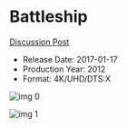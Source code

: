 # Battleship

[Discussion Post](https://www.avsforum.com/threads/bass-eq-for-filtered-movies.2995212/post-56793968)

* Release Date: 2017-01-17
* Production Year: 2012
* Format: 4K/UHD/DTS:X

![img 0](https://i.imgur.com/B4ee8Zh.jpg)

![img 1](https://i.imgur.com/eSkQnZr.jpg)

